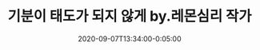 ---
layout: post
title: '기분이 태도가 되지 않게 by.레몬심리 작가'
categories:
    - book
excerpt: ' '
comments: true
share: true
tags:
    - book
    - 기분이 태도가 되지 않게
date: 2020-09-07T13:34:00-0:05:00
---